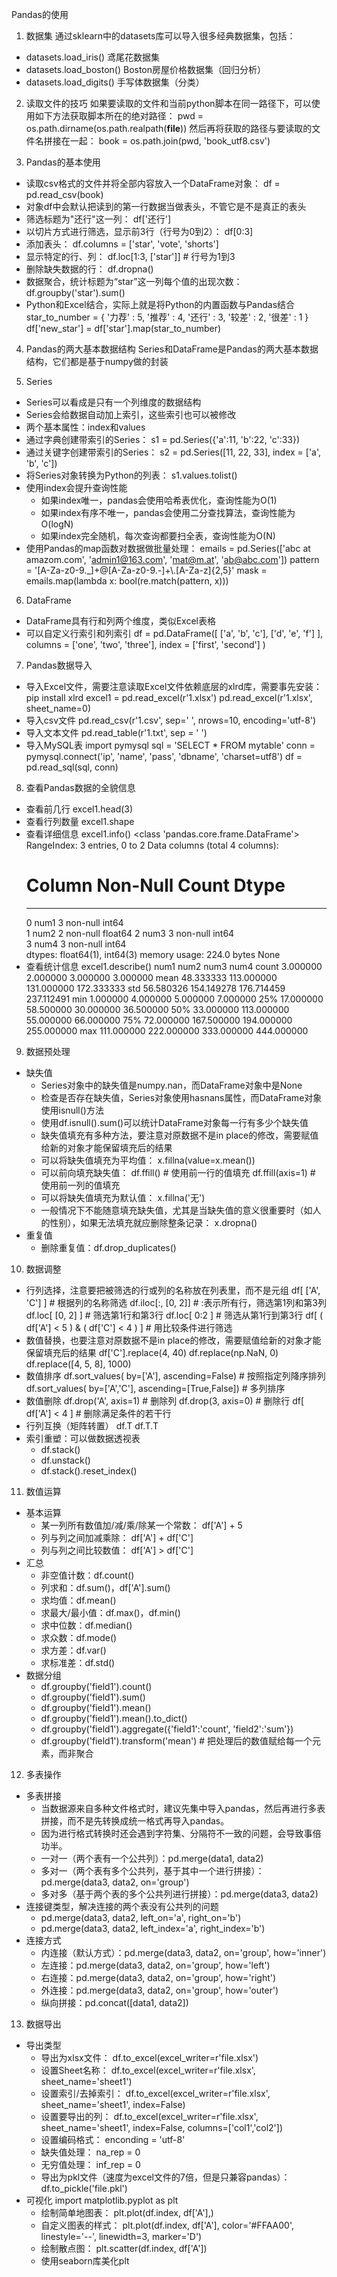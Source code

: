Pandas的使用

1. 数据集
通过sklearn中的datasets库可以导入很多经典数据集，包括：
- datasets.load_iris()  鸢尾花数据集
- datasets.load_boston()  Boston房屋价格数据集（回归分析）
- datasets.load_digits()  手写体数据集（分类）

2. 读取文件的技巧
如果要读取的文件和当前python脚本在同一路径下，可以使用如下方法获取脚本所在的绝对路径：
pwd = os.path.dirname(os.path.realpath(__file__))
然后再将获取的路径与要读取的文件名拼接在一起：
book = os.path.join(pwd, 'book_utf8.csv')

3. Pandas的基本使用
- 读取csv格式的文件并将全部内容放入一个DataFrame对象：
  df = pd.read_csv(book)
- 对象df中会默认把读到的第一行数据当做表头，不管它是不是真正的表头
- 筛选标题为"还行"这一列：
  df['还行']
- 以切片方式进行筛选，显示前3行（行号为0到2）：
  df[0:3]
- 添加表头：
  df.columns = ['star', 'vote', 'shorts']
- 显示特定的行、列：
  df.loc[1:3, ['star']]  # 行号为1到3
- 删除缺失数据的行：
  df.dropna()
- 数据聚合，统计标题为“star”这一列每个值的出现次数：
  df.groupby('star').sum()
- Python和Excel结合，实际上就是将Python的内置函数与Pandas结合
  star_to_number = {
      '力荐' : 5,
      '推荐' : 4,
      '还行' : 3,
      '较差' : 2,
      '很差' : 1
  }
  df['new_star'] = df['star'].map(star_to_number)

4. Pandas的两大基本数据结构
Series和DataFrame是Pandas的两大基本数据结构，它们都是基于numpy做的封装

5. Series
- Series可以看成是只有一个列维度的数据结构
- Series会给数据自动加上索引，这些索引也可以被修改
- 两个基本属性：index和values
- 通过字典创建带索引的Series：
  s1 = pd.Series({'a':11, 'b':22, 'c':33})
- 通过关键字创建带索引的Series：
  s2 = pd.Series([11, 22, 33], index = ['a', 'b', 'c'])
- 将Series对象转换为Python的列表：
  s1.values.tolist()
- 使用index会提升查询性能
  - 如果index唯一，pandas会使用哈希表优化，查询性能为O(1)
  - 如果index有序不唯一，pandas会使用二分查找算法，查询性能为O(logN)
  - 如果index完全随机，每次查询都要扫全表，查询性能为O(N)
- 使用Pandas的map函数对数据做批量处理：
  emails = pd.Series(['abc at amazom.com', 'admin1@163.com', 'mat@m.at', 'ab@abc.com'])
  pattern = '[A-Za-z0-9.\_]+@[A-Za-z0-9.-]+\\.[A-Za-z]{2,5}'
  mask = emails.map(lambda x: bool(re.match(pattern, x)))

6. DataFrame
- DataFrame具有行和列两个维度，类似Excel表格
- 可以自定义行索引和列索引
  df = pd.DataFrame([
      ['a', 'b', 'c'], 
      ['d', 'e', 'f']
    ],
    columns = ['one', 'two', 'three'],
    index = ['first', 'second']
  )

7. Pandas数据导入
- 导入Excel文件，需要注意读取Excel文件依赖底层的xlrd库，需要事先安装：
  pip install xlrd
  excel1 = pd.read_excel(r'1.xlsx')
  pd.read_excel(r'1.xlsx', sheet_name=0)
- 导入csv文件
  pd.read_csv(r'1.csv', sep=' ', nrows=10, encoding='utf-8')
- 导入文本文件
  pd.read_table(r'1.txt', sep = ' ')
- 导入MySQL表
  import pymysql
  sql = 'SELECT *  FROM mytable'
  conn = pymysql.connect('ip', 'name', 'pass', 'dbname', 'charset=utf8')
  df = pd.read_sql(sql, conn)

8. 查看Pandas数据的全貌信息
- 查看前几行
  excel1.head(3)
- 查看行列数量
  excel1.shape
- 查看详细信息
  excel1.info()
  <class 'pandas.core.frame.DataFrame'>
  RangeIndex: 3 entries, 0 to 2
  Data columns (total 4 columns):
   #   Column  Non-Null Count  Dtype  
  ---  ------  --------------  -----  
   0   num1    3 non-null      int64  
   1   num2    2 non-null      float64
   2   num3    3 non-null      int64  
   3   num4    3 non-null      int64  
  dtypes: float64(1), int64(3)
  memory usage: 224.0 bytes
  None
- 查看统计信息
  excel1.describe()
               num1        num2        num3        num4
  count    3.000000    2.000000    3.000000    3.000000
  mean    48.333333  113.000000  131.000000  172.333333
  std     56.580326  154.149278  176.714459  237.112491
  min      1.000000    4.000000    5.000000    7.000000
  25%     17.000000   58.500000   30.000000   36.500000
  50%     33.000000  113.000000   55.000000   66.000000
  75%     72.000000  167.500000  194.000000  255.000000
  max    111.000000  222.000000  333.000000  444.000000

9. 数据预处理
- 缺失值
  - Series对象中的缺失值是numpy.nan，而DataFrame对象中是None
  - 检查是否存在缺失值，Series对象使用hasnans属性，而DataFrame对象使用isnull()方法
  - 使用df.isnull().sum()可以统计DataFrame对象每一行有多少个缺失值
  - 缺失值填充有多种方法，要注意对原数据不是in place的修改，需要赋值给新的对象才能保留填充后的结果
  - 可以将缺失值填充为平均值：
    x.fillna(value=x.mean())
  - 可以前向填充缺失值：
    df.ffill()  # 使用前一行的值填充
    df.ffill(axis=1)  # 使用前一列的值填充
  - 可以将缺失值填充为默认值：
    x.fillna('无')
  - 一般情况下不能随意填充缺失值，尤其是当缺失值的意义很重要时（如人的性别），如果无法填充就应删除整条记录：
    x.dropna()
- 重复值
  - 删除重复值：df.drop_duplicates()

10. 数据调整
- 行列选择，注意要把被筛选的行或列的名称放在列表里，而不是元组
  df[ ['A', 'C'] ]  # 根据列的名称筛选
  df.iloc[:, [0, 2]]  # :表示所有行，筛选第1列和第3列
  df.loc[ [0, 2] ]  # 筛选第1行和第3行
  df.loc[ 0:2 ]  # 筛选从第1行到第3行
  df[ ( df['A'] < 5 ) & ( df['C'] < 4 ) ]  # 用比较条件进行筛选
- 数值替换，也要注意对原数据不是in place的修改，需要赋值给新的对象才能保留填充后的结果
  df['C'].replace(4, 40)
  df.replace(np.NaN, 0)
  df.replace([4, 5, 8], 1000)
- 数值排序
  df.sort_values( by=['A'], ascending=False)  # 按照指定列降序排列
  df.sort_values( by=['A','C'], ascending=[True,False])  # 多列排序
- 数值删除
  df.drop('A', axis=1)  # 删除列
  df.drop(3, axis=0)  # 删除行
  df[ df['A'] < 4 ]  # 删除满足条件的若干行
- 行列互换（矩阵转置）
  df.T
  df.T.T
- 索引重塑：可以做数据透视表
  - df.stack()
  - df.unstack()
  - df.stack().reset_index()

11. 数值运算
- 基本运算
  - 某一列所有数值加/减/乘/除某一个常数：
    df['A'] + 5
  - 列与列之间加减乘除：
    df['A'] + df['C']
  - 列与列之间比较数值：
    df['A'] > df['C']
- 汇总
  - 非空值计数：df.count()
  - 列求和：df.sum()，df['A'].sum()
  - 求均值：df.mean()
  - 求最大/最小值：df.max()，df.min()
  - 求中位数：df.median()
  - 求众数：df.mode()
  - 求方差：df.var()
  - 求标准差：df.std()
- 数据分组
  - df.groupby('field1').count()
  - df.groupby('field1').sum()
  - df.groupby('field1').mean()
  - df.groupby('field1').mean().to_dict()
  - df.groupby('field1').aggregate({'field1':'count', 'field2':'sum'})
  - df.groupby('field1').transform('mean') # 把处理后的数值赋给每一个元素，而非聚合

12. 多表操作
- 多表拼接
  - 当数据源来自多种文件格式时，建议先集中导入pandas，然后再进行多表拼接，而不是先转换成统一格式再导入pandas。
  - 因为进行格式转换时还会遇到字符集、分隔符不一致的问题，会导致事倍功半。
  - 一对一（两个表有一个公共列）：pd.merge(data1, data2)
  - 多对一（两个表有多个公共列，基于其中一个进行拼接）：pd.merge(data3, data2, on='group')
  - 多对多（基于两个表的多个公共列进行拼接）：pd.merge(data3, data2)
- 连接键类型，解决连接的两个表没有公共列的问题
  - pd.merge(data3, data2, left_on='a', right_on='b')
  - pd.merge(data3, data2, left_index='a', right_index='b')
- 连接方式
  - 内连接（默认方式）：pd.merge(data3, data2, on='group', how='inner')
  - 左连接：pd.merge(data3, data2, on='group', how='left')
  - 右连接：pd.merge(data3, data2, on='group', how='right')
  - 外连接：pd.merge(data3, data2, on='group', how='outer')
  - 纵向拼接：pd.concat([data1, data2])

13. 数据导出
- 导出类型
  - 导出为xlsx文件：
    df.to_excel(excel_writer=r'file.xlsx')
  - 设置Sheet名称：
    df.to_excel(excel_writer=r'file.xlsx', sheet_name='sheet1')
  - 设置索引/去掉索引：
    df.to_excel(excel_writer=r'file.xlsx', sheet_name='sheet1', index=False)
  - 设置要导出的列：
    df.to_excel(excel_writer=r'file.xlsx', sheet_name='sheet1', index=False, columns=['col1','col2'])
  - 设置编码格式：
    enconding = 'utf-8'
  - 缺失值处理：
    na_rep = 0
  - 无穷值处理：
    inf_rep = 0
  - 导出为pkl文件（速度为excel文件的7倍，但是只兼容pandas）：
    df.to_pickle('file.pkl')
- 可视化
  import matplotlib.pyplot as plt
  - 绘制简单地图表：
    plt.plot(df.index, df['A'],)
  - 自定义图表的样式：
    plt.plot(df.index, df['A'], color='#FFAA00', linestyle='--', linewidth=3, marker='D')
  - 绘制散点图：
    plt.scatter(df.index, df['A'])
  - 使用seaborn库美化plt
